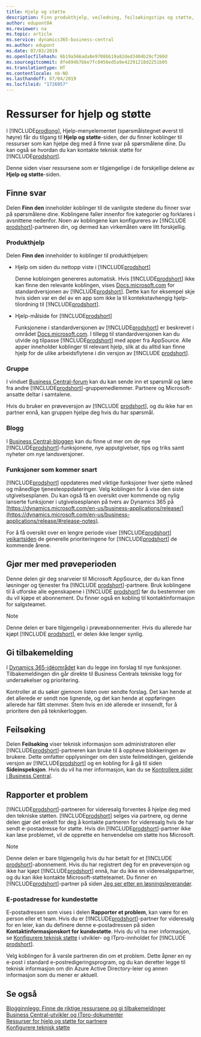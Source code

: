 ```yaml
---
title: Hjelp og støtte
description: Finn produkthjelp, veiledning, feilsøkingstips og støtte, og finn ut hvordan du får teknisk støtte for Business Central.
author: edupont04
ms.reviewer: na
ms.topic: article
ms.service: dynamics365-business-central
ms.author: edupont
ms.date: 07/03/2019
ms.openlocfilehash: 6b19a566ada8e9708bb19a82ded3404b29cf260d
ms.sourcegitcommit: 8fe694b7bbe7fc0456ed5a9e42291218d2251b05
ms.translationtype: HT
ms.contentlocale: nb-NO
ms.lasthandoff: 07/04/2019
ms.locfileid: "1726957"
---
```

# <a name="resources-for-help-and-support"></a>Ressurser for hjelp og støtte

I [!INCLUDE[prodlong](includes/prodlong.md)], Hjelp-menyelementet (spørsmålstegnet øverst til høyre) får du tilgang til **Hjelp og støtte**-siden, der du finner koblinger til ressurser som kan hjelpe deg med å finne svar på spørsmålene dine. Du kan også se hvordan du kan kontakte teknisk støtte for [!INCLUDE[prodshort](includes/prodshort.md)].  

Denne siden viser ressursene som er tilgjengelige i de forskjellige delene av **Hjelp og støtte**-siden.  

## <a name="finding-answers"></a>Finne svar

Delen **Finn den** inneholder koblinger til de vanligste stedene du finner svar på spørsmålene dine. Koblingene faller innenfor fire kategorier og forklares i avsnittene nedenfor. Noen av koblingene kan konfigureres av [!INCLUDE [prodshort](includes/prodshort.md)]-partneren din, og dermed kan virkemåten være litt forskjellig.  

### <a name="product-help"></a>Produkthjelp

Delen **Finn den** inneholder to koblinger til produkthjelpen:

- Hjelp om siden du nettopp viste i [!INCLUDE[prodshort](includes/prodshort.md)]  

  Denne kobloingen genereres automatisk. Hvis [!INCLUDE[prodshort](includes/prodshort.md)] ikke kan finne den relevante koblingen, vises [Docs.microsoft.com](index.md) for standardversjonen av [!INCLUDE[prodshort](includes/prodshort.md)]. Dette kan for eksempel skje hvis siden var en del av en app som ikke la til kontekstavhengig hjelp-tilordning til [!INCLUDE[prodshort](includes/prodshort.md)].  
- Hjelp-målside for [!INCLUDE[prodshort](includes/prodshort.md)]  

  Funksjonene i standardversjonen av [!INCLUDE[prodshort](includes/prodshort.md)] er beskrevet i området [Docs.microsoft.com](https://docs.microsoft.com/dynamics365/business-central). I tillegg til standardversjonen kan du utvide og tilpasse [!INCLUDE[prodshort](includes/prodshort.md)] med apper fra AppSource. Alle apper inneholder koblinger til relevant hjelp, slik at du alltid kan finne hjelp for de ulike arbeidsflytene i din versjon av [!INCLUDE [prodshort](includes/prodshort.md)].  

### <a name="community"></a>Gruppe

I vinduet [Business Central-forum](https://community.dynamics.com/business/f) kan du kan sende inn et spørsmål og lære fra andre [!INCLUDE[prodshort](includes/prodshort.md)]-gruppemedlemmer. Partnere og Microsoft-ansatte deltar i samtalene.  

Hvis du bruker en prøveversjon av [!INCLUDE [prodshort](includes/prodshort.md)], og du ikke har en partner ennå, kan gruppen hjelpe deg hvis du har spørsmål.  

### <a name="blog"></a>Blogg

I [Business Central-bloggen](https://community.dynamics.com/business/b/financials) kan du finne ut mer om de nye [!INCLUDE[prodshort](includes/prodshort.md)]-funksjonene, nye apputgivelser, tips og triks samt nyheter om nye landsversjoner.  

### <a name="capabilities-coming-soon"></a>Funksjoner som kommer snart

[!INCLUDE[prodshort](includes/prodshort.md)] oppdateres med viktige funksjoner hver sjette måned og månedlige tjenesteoppdateringer. Velg koblingen for å vise den siste utgivelsesplanen. Du kan også få en oversikt over kommende og nylig lanserte funksjoner i utgivelsesplanen på tvers av Dynamics 365 på [https://dynamics.microsoft.com/en-us/business-applications/release/](https://dynamics.microsoft.com/en-us/business-applications/release/#release-notes).  

For å få oversikt over en lengre periode viser [!INCLUDE[prodshort](includes/prodshort.md)] [veikartsiden](https://dynamics.microsoft.com/roadmap/business-central/) de generelle prioriteringene for [!INCLUDE[prodshort](includes/prodshort.md)] de kommende årene.  

## <a name="do-more-with-your-trial"></a>Gjør mer med prøveperioden

Denne delen gir deg snarveier til Microsoft AppSource, der du kan finne løsninger og tjenester fra [!INCLUDE [prodshort](includes/prodshort.md)]-partnere. Bruk koblingene til å utforske alle egenskapene i [!INCLUDE [prodshort](includes/prodshort.md)] før du bestemmer om du vil kjøpe et abonnement. Du finner også en kobling til kontaktinformasjon for salgsteamet.

> [!NOTE]
> Denne delen er bare tilgjengelig i prøveabonnementer. Hvis du allerede har kjøpt [!INCLUDE [prodshort](includes/prodshort.md)], er delen ikke lenger synlig.

## <a name="give-feedback"></a>Gi tilbakemelding

I [Dynamics 365-idéområdet](https://aka.ms/bcideas) kan du legge inn forslag til nye funksjoner. Tilbakemeldingen din går direkte til Business Centrals tekniske logg for undersøkelser og prioritering.  

Kontroller at du søker gjennom listen over sendte forslag. Det kan hende at det allerede er sendt noe lignende, og det kan hende at oppføringen allerede har fått stemmer. Stem hvis en idé allerede er innsendt, for å prioritere den på teknikerloggen.  

## <a name="troubleshooting"></a>Feilsøking

Delen **Feilsøking** viser teknisk informasjon som administratoren eller [!INCLUDE[prodshort](includes/prodshort.md)]-partneren kan bruke til å oppheve blokkeringen av brukere. Dette omfatter opplysninger om den siste feilmeldingen, gjeldende versjon av [!INCLUDE[prodshort](includes/prodshort.md)] og en kobling for å gå til siden **Sideinspeksjon**. Hvis du vil ha mer informasjon, kan du se [Kontrollere sider i Business Central](across-inspect-page.md).  

## <a name="report-a-problem"></a>Rapporter et problem

[!INCLUDE[prodshort](includes/prodshort.md)]-partneren for videresalg forventes å hjelpe deg med den tekniske støtten. [!INCLUDE[prodshort](includes/prodshort.md)] selges via partnere, og denne delen gjør det enkelt for deg å kontakte partneren for videresalg hvis de har sendt e-postadresse for støtte. Hvis din [!INCLUDE[prodshort](includes/prodshort.md)]-partner ikke kan løse problemet, vil de opprette en henvendelse om støtte hos Microsoft.  

> [!NOTE]
> Denne delen er bare tilgjengelig hvis du har betalt for et [!INCLUDE [prodshort](includes/prodshort.md)]-abonnement. Hvis du har registrert deg for en prøveversjon og ikke har kjøpt [!INCLUDE[prodshort](includes/prodshort.md)] ennå, har du ikke en videresalgspartner, og du kan ikke kontakte Microsoft-støtteteamet. Du finner en [!INCLUDE[prodshort](includes/prodshort.md)]-partner på siden [Jeg ser etter en løsningsleverandør](https://go.microsoft.com/fwlink/?linkid=2038145).  

### <a name="support-email-address"></a>E-postadresse for kundestøtte

E-postadressen som vises i delen **Rapporter et problem**, kan være for en person eller et team. Hvis du er [!INCLUDE[prodshort](includes/prodshort.md)]-partner for videresalg for en leier, kan du definere denne e-postadressen på siden **Kontaktinformasjonskort for kundestøtte**. Hvis du vil ha mer informasjon, se [Konfigurere teknisk støtte](/dynamics365/business-central/dev-itpro/technical-support) i utvikler- og ITpro-innholdet for [!INCLUDE [prodshort](includes/prodshort.md)].  

Velg koblingen for å varsle partneren din om et problem. Dette åpner en ny e-post i standard e-postredigeringsprogram, og du kan deretter legge til teknisk informasjon om din Azure Active Directory-leier og annen informasjon som du mener er aktuell.  

## <a name="see-also"></a>Se også

[Blogginnlegg: Finne de riktige ressursene og gi tilbakemeldinger](https://community.dynamics.com/business/b/financials/archive/2018/12/04/find-the-right-resources-and-provide-feedback)  
[Business Central-utvikler og ITpro-dokumenter](/dynamics365/business-central/dev-itpro/)  
[Ressurser for hjelp og støtte for partnere](/dynamics365/business-central/dev-itpro/help-and-support)  
[Konfigurere teknisk støtte](/dynamics365/business-central/dev-itpro/technical-support)  
